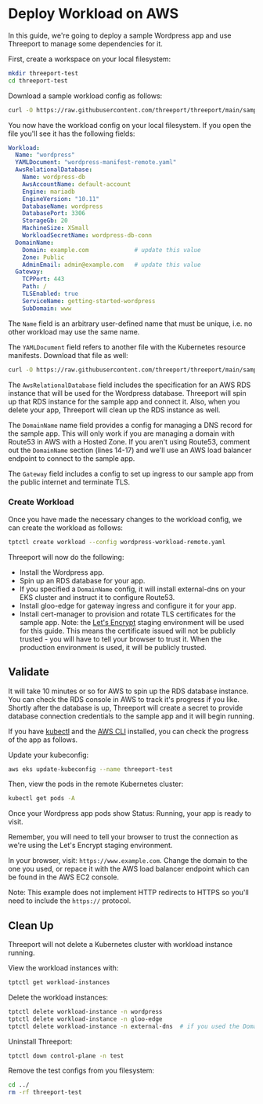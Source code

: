 # Deploy Workload on AWS

In this guide, we're going to deploy a sample Wordpress app and use Threeport to
manage some dependencies for it.

First, create a workspace on your local filesystem:

```bash
mkdir threeport-test
cd threeport-test
```

Download a sample workload config as follows:

```bash
curl -O https://raw.githubusercontent.com/threeport/threeport/main/samples/wordpress-workload-remote.yaml
```

You now have the workload config on your local filesystem.  If you open the file you'll
see it has the following fields:

```yaml
Workload:
  Name: "wordpress"
  YAMLDocument: "wordpress-manifest-remote.yaml"
  AwsRelationalDatabase:
    Name: wordpress-db
    AwsAccountName: default-account
    Engine: mariadb
    EngineVersion: "10.11"
    DatabaseName: wordpress
    DatabasePort: 3306
    StorageGb: 20
    MachineSize: XSmall
    WorkloadSecretName: wordpress-db-conn
  DomainName:
    Domain: example.com             # update this value
    Zone: Public
    AdminEmail: admin@example.com   # update this value
  Gateway:
    TCPPort: 443
    Path: /
    TLSEnabled: true
    ServiceName: getting-started-wordpress
    SubDomain: www
```

The `Name` field is an arbitrary user-defined name that must be unique, i.e. no
other workload may use the same name.

The `YAMLDocument` field refers to another file with the Kubernetes resource
manifests.  Download that file as well:

```bash
curl -O https://raw.githubusercontent.com/threeport/threeport/main/samples/wordpress-manifest-remote.yaml
```

The `AwsRelationalDatabase` field includes the specification for an AWS RDS
instance that will be used for the Wordpress database.  Threeport will spin up
that RDS instance for the sample app and connect it.  Also, when you delete your
app, Threeport will clean up the RDS instance as well.

The `DomainName` name field provides a config for managing a DNS record for the
sample app.  This will only work if you are managing a domain with Route53 in
AWS with a Hosted Zone.  If you aren't using Route53, comment out the
`DomainName` section (lines 14-17) and we'll use an AWS load balancer endpoint
to connect to the sample app.

The `Gateway` field includes a config to set up ingress to our sample app from
the public internet and terminate TLS.

### Create Workload

Once you have made the necessary changes to the workload config, we can create
the workload as follows:

```bash
tptctl create workload --config wordpress-workload-remote.yaml
```

Threeport will now do the following:

* Install the Wordpress app.
* Spin up an RDS database for your app.
* If you specified a `DomainName` config, it will install external-dns on your
  EKS cluster and instruct it to configure Route53.
* Install gloo-edge for gateway ingress and configure it for your app.
* Install cert-manager to provision and rotate TLS certificates for the sample app.
  Note: the [Let's Encrypt](https://letsencrypt.org/) staging environment will
  be used for this guide.  This means the certificate issued will not be
  publicly trusted - you will have to tell your browser to trust it.  When the
  production environment is used, it will be publicly trusted.

## Validate

It will take 10 minutes or so for AWS to spin up the RDS database instance.
You can check the RDS console in AWS to track it's progress if you like.
Shortly after the database is up, Threeport will create a secret to provide
database connection credentials to the sample app and it will begin running.

If you have [kubectl](https://kubernetes.io/docs/tasks/tools/#kubectl) and the
[AWS CLI](https://aws.amazon.com/cli/) installed, you can check the progress of
the app as follows.

Update your kubeconfig:

```bash
aws eks update-kubeconfig --name threeport-test
```

Then, view the pods in the remote Kubernetes cluster:

```bash
kubectl get pods -A
```

Once your Wordpress app pods show Status: Running, your app is ready to visit.

Remember, you will need to tell your browser to trust the connection as we're
using the Let's Encrypt staging environment.

In your browser, visit: `https://www.example.com`.  Change the domain to the one you used,
or repace it with the AWS load balancer endpoint which can be found in the AWS
EC2 console.

Note: This example does not implement HTTP redirects to HTTPS so you'll need to
include the `https://` protocol.

## Clean Up

Threeport will not delete a Kubernetes cluster with workload instance running.

View the workload instances with:

```bash
tptctl get workload-instances
```

Delete the workload instances:

```bash
tptctl delete workload-instance -n wordpress
tptctl delete workload-instance -n gloo-edge
tptctl delete workload-instance -n external-dns  # if you used the DomainName config
```

Uninstall Threeport:

```bash
tptctl down control-plane -n test
```

Remove the test configs from you filesystem:

```bash
cd ../
rm -rf threeport-test
```

